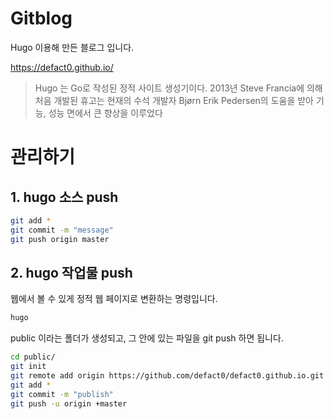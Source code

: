 # Gitblog

Hugo 이용해 만든 블로그 입니다.

https://defact0.github.io/

>Hugo 는 Go로 작성된 정적 사이트 생성기이다. 2013년 Steve Francia에 의해 처음 개발된 휴고는 현재의 수석 개발자 Bjørn Erik Pedersen의 도움을 받아 기능, 성능 면에서 큰 향상을 이루었다





# 관리하기
## 1. hugo 소스 push

```bash
git add *
git commit -m "message"
git push origin master
```

## 2. hugo 작업물 push

웹에서 볼 수 있게 정적 웹 페이지로 변환하는 명령입니다.  

```bash
hugo
```

public 이라는 폴더가 생성되고, 그 안에 있는 파일을 git push 하면 됩니다.

```bash
cd public/
git init
git remote add origin https://github.com/defact0/defact0.github.io.git
git add *
git commit -m "publish"
git push -u origin +master
```